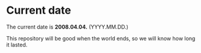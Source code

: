 # Current date

The current date is **2008.04.04.** (YYYY.MM.DD.)

This repository will be good when the world ends, so we will know how long it lasted.